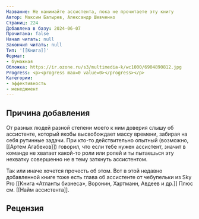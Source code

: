 ```yaml
---
Название: Не нанимайте ассистента, пока не прочитаете эту книгу
Автор: Максим Батырев, Александр Шевченко
Страниц: 224
Добавлена в базу: 2024-06-07
Прочитана: false
Начал читать: null
Закончил читать: null
Тип: '[[Книга]]'
Формат:
- бумажная
Обложка: https://ir.ozone.ru/s3/multimedia-k/wc1000/6904890812.jpg
Progress: <p><progress max=0 value=0></progress></p>
Категории:
- эффективность
- менеджмент
---
```

## Причина добавления

От разных людей разной степени моего к ним доверия слышу об ассистенте, который якобы высвобождает массу времени, забирая на себя рутинные задачи. При кто-то действительно опытный (возможно, [[Артем Агабеков]]) говорил, что если тебе нужен ассистент, значит в команде не хватает какой-то роли или ролей и ты пытаешься эту нехватку совершенно не в тему заткнуть ассистентом.

Так или иначе хочется прочесть об этом. Вот в этой недавно добавленной книге тоже есть глава об ассистенте от чебупельки из Sky Pro [[Книга «Атланты бизнеса», Воронин, Хартманн, Авдеев и др.]] Плюс см. [[Найм ассистента]].


## Рецензия